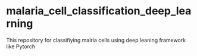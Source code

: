 # malaria_cell_classification_deep_learning
This repository for classifiying malria cells using deep leaning framework like Pytorch
